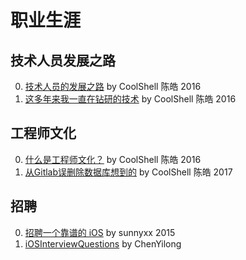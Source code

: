# 职业生涯

## 技术人员发展之路
0. [技术人员的发展之路](http://coolshell.cn/articles/17583.html) by CoolShell 陈皓 2016
0. [这多年来我一直在钻研的技术](http://coolshell.cn/articles/17446.html) by CoolShell 陈皓 2016

## 工程师文化
0. [什么是工程师文化？](http://coolshell.cn/articles/17497.html) by CoolShell 陈皓 2016
0. [从Gitlab误删除数据库想到的](http://coolshell.cn/articles/17680.html) by CoolShell 陈皓 2017

## 招聘
0. [招聘一个靠谱的 iOS](http://blog.sunnyxx.com/2015/07/04/ios-interview/) by sunnyxx 2015
0. [iOSInterviewQuestions](https://github.com/ChenYilong/iOSInterviewQuestions) by ChenYilong
